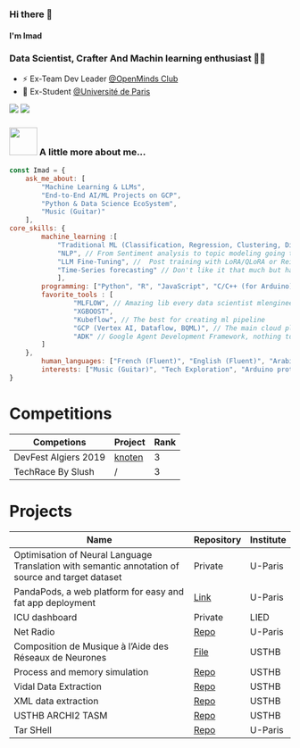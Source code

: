 ### Hi there 👋
#### I'm Imad 
### Data Scientist, Crafter And Machin learning enthusiast 👨‍💻 

- ⚡ Ex-Team Dev Leader [@OpenMinds Club](https://openmindsclub.net/)
- 🏫 Ex-Student [@Université de Paris](https://u-paris.fr/en/)  


[![](https://img.shields.io/badge/LinkedIn-imad-blue)](https://www.linkedin.com/in/imerz/)
[![](https://img.shields.io/badge/Gmail-imadom568%40gmail.com-red)](mailto:imadom568@gmail.com)
### <img src="https://media.giphy.com/media/VgCDAzcKvsR6OM0uWg/giphy.gif" width="50"> A little more about me...  
```js
const Imad = {
    ask_me_about: [
        "Machine Learning & LLMs",
        "End-to-End AI/ML Projects on GCP",
        "Python & Data Science EcoSystem",
        "Music (Guitar)"
    ],
core_skills: {
        machine_learning :[
            "Traditional ML (Classification, Regression, Clustering, Dimensionality Reduction)"
            "NLP", // From Sentiment analysis to topic modeling going through POS Tagging, annotations, semantic search, Vectorization ...etc NLP is my core focus 
            "LLM Fine-Tuning", //  Post training with LoRA/QLoRA or Reinforcement Learning with PPO,DPO or GRPO and other methodologies
            "Time-Series forecasting" // Don't like it that much but had a lot of experience building Bayesian forecasting models
            ],
        programming: ["Python", "R", "JavaScript", "C/C++ (for Arduino)"],
        favorite_tools : [
                "MLFLOW", // Amazing lib every data scientist mlengineer or aiengineer should  use it
                "XGBOOST",
                "Kubeflow", // The best for creating ml pipeline
                "GCP (Vertex AI, Dataflow, BQML)", // The main cloud platform where i deploy my work
                "ADK" // Google Agent Development Framework, nothing to say just that i love how simple it is and how easy it is to tinker with it.
        ]
    },
        human_languages: ["French (Fluent)", "English (Fluent)", "Arabic (Fluent)"],
        interests: ["Music (Guitar)", "Tech Exploration", "Arduino prototyping", "Web Development"]
}
```
# Competitions

| Competions           | Project                                       | Rank |
|----------------------|-----------------------------------------------|------|
| DevFest Algiers 2019 | [knoten](https://devpost.com/software/knoten) | 3    |
| TechRace By Slush    | /                                             | 3    |


# Projects

| Name                                                    | Repository                                                       | Institute |
|---------------------------------------------------------|------------------------------------------------------------------|-----------|
| Optimisation of Neural Language Translation with semantic annotation of source and target dataset| Private                 | U-Paris   |
| PandaPods, a web platform for easy and fat app deployment| [Link](https://panda.engineer)                                  | U-Paris   |
| ICU dashboard                                           | Private                                                          | LIED      |
| Net Radio                                               | [Repo](https://github.com/serinir/NetRadio)                      | U-Paris   |
| Composition de Musique à l’Aide des Réseaux de Neurones | [File](https://leimad.tech/Music_Generation__pfe.pdf)            | USTHB     |
| Process and memory simulation                           | [Repo](https://github.com/serinir/Process-and-memory-simulation) | USTHB     |
| Vidal Data Extraction                                   | [Repo](https://github.com/serinir/Vidal-Data-Extraction)         | USTHB     |
| XML data extraction                                     | [Repo](https://github.com/serinir/XML-data-extraction)           | USTHB     |
| USTHB ARCHI2 TASM                                       | [Repo](https://github.com/serinir/USTHB-ARCHI2-TASM)             | USTHB     |
| Tar SHell                                               | [Repo](https://github.com/serinir/tsh)                           | U-Paris   |
